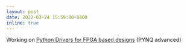 ```yaml
---
layout: post
date: 2022-03-24 15:59:00-0400
inline: true
---
```

Working on [Python Drivers for FPGA based designs](https://tinyurl.com/pynqvideo2) (PYNQ advanced)
